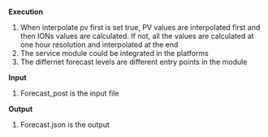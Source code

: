 **Execution**
1. When interpolate pv first is set true, PV values are interpolated first and then IONs values are calculated. If not, all the values are calculated at one hour resolution and interpolated at the end
2. The service module could be integrated in the platforms
3. The differnet forecast levels are different entry points in the module


**Input**
1. Forecast_post is the input file


**Output**
1. Forecast.json is the output













